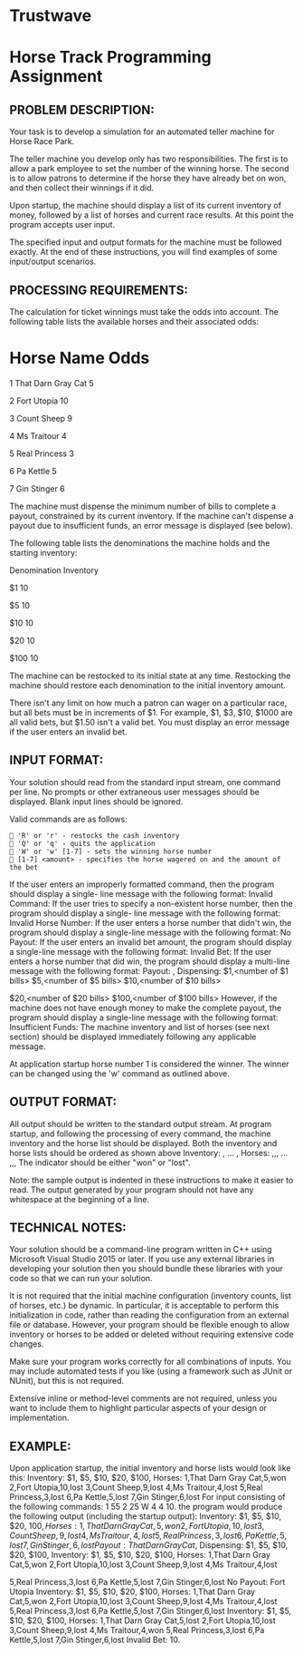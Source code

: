 # Trustwave

# Horse Track Programming Assignment

## PROBLEM DESCRIPTION:

Your task is to develop a simulation for an automated teller machine for Horse Race Park.

The teller machine you develop only has two responsibilities. The first is to allow a park
employee to set the number of the winning horse. The second is to allow patrons to determine if
the horse they have already bet on won, and then collect their winnings if it did.

Upon startup, the machine should display a list of its current inventory of money, followed by a
list of horses and current race results. At this point the program accepts user input.

The specified input and output formats for the machine must be followed exactly. At the end of
these instructions, you will find examples of some input/output scenarios.

## PROCESSING REQUIREMENTS:

The calculation for ticket winnings must take the odds into account. The following table lists the
available horses and their associated odds:

# Horse Name Odds

1 That Darn Gray Cat 5

2 Fort Utopia 10

3 Count Sheep 9

4 Ms Traitour 4

5 Real Princess 3

6 Pa Kettle 5

7 Gin Stinger 6

The machine must dispense the minimum number of bills to complete a payout, constrained by
its current inventory. If the machine can't dispense a payout due to insufficient funds, an error
message is displayed (see below).

The following table lists the denominations the machine holds and the starting inventory:


Denomination Inventory

$1 10

$5 10

$10 10

$20 10

$100 10

The machine can be restocked to its initial state at any time. Restocking the machine should
restore each denomination to the initial inventory amount.

There isn't any limit on how much a patron can wager on a particular race, but all bets must be in
increments of $1. For example, $1, $3, $10, $1000 are all valid bets, but $1.50 isn't a valid bet.
You must display an error message if the user enters an invalid bet.

## INPUT FORMAT:

Your solution should read from the standard input stream, one command per line. No prompts or
other extraneous user messages should be displayed. Blank input lines should be ignored.

Valid commands are as follows:

```
 'R' or 'r' - restocks the cash inventory
 'Q' or 'q' - quits the application
 'W' or 'w' [1-7] - sets the winning horse number
 [1-7] <amount> - specifies the horse wagered on and the amount of the bet
```
If the user enters an improperly formatted command, then the program should display a single-
line message with the following format:
Invalid Command: <characters that were entered>
If the user tries to specify a non-existent horse number, then the program should display a single-
line message with the following format:
Invalid Horse Number: <number that was entered>
If the user enters a horse number that didn't win, the program should display a single-line
message with the following format:
No Payout: <horse name>
If the user enters an invalid bet amount, the program should display a single-line message with
the following format:
Invalid Bet: <amount>
If the user enters a horse number that did win, the program should display a multi-line message
with the following format:
Payout: <horse name>,<total winnings>
Dispensing:
$1,<number of $1 bills>
$5,<number of $5 bills>
$10,<number of $10 bills>


$20,<number of $20 bills>
$100,<number of $100 bills>
However, if the machine does not have enough money to make the complete payout, the program
should display a single-line message with the following format:
Insufficient Funds: <payout amount>
The machine inventory and list of horses (see next section) should be displayed immediately
following any applicable message.

At application startup horse number 1 is considered the winner. The winner can be changed
using the 'w' command as outlined above.

## OUTPUT FORMAT:

All output should be written to the standard output stream. At program startup, and following the
processing of every command, the machine inventory and the horse list should be displayed.
Both the inventory and horse lists should be ordered as shown above
Inventory:
<denomination>,<quantity in inventory>
...
<denomination>,<quantity in inventory>
Horses:
<horse number>,<horse name>,<odds>,<did-win>
...
<horse number>,<horse name>,<odds>,<did-win>
The <did-win> indicator should be either "won" or "lost".

Note: the sample output is indented in these instructions to make it easier to read. The output
generated by your program should not have any whitespace at the beginning of a line.

## TECHNICAL NOTES:

Your solution should be a command-line program written in C++ using Microsoft Visual Studio
2015 or later. If you use any external libraries in developing your solution then you should
bundle these libraries with your code so that we can run your solution.

It is not required that the initial machine configuration (inventory counts, list of horses, etc.) be
dynamic. In particular, it is acceptable to perform this initialization in code, rather than reading
the configuration from an external file or database. However, your program should be flexible
enough to allow inventory or horses to be added or deleted without requiring extensive code
changes.

Make sure your program works correctly for all combinations of inputs. You may include
automated tests if you like (using a framework such as JUnit or NUnit), but this is not required.

Extensive inline or method-level comments are not required, unless you want to include them to
highlight particular aspects of your design or implementation.


## EXAMPLE:

Upon application startup, the initial inventory and horse lists would look like this:
Inventory:
$1,
$5,
$10,
$20,
$100,
Horses:
1,That Darn Gray Cat,5,won
2,Fort Utopia,10,lost
3,Count Sheep,9,lost
4,Ms Traitour,4,lost
5,Real Princess,3,lost
6,Pa Kettle,5,lost
7,Gin Stinger,6,lost
For input consisting of the following commands:
1 55
2 25
W 4
4 10.
the program would produce the following output (including the startup output):
Inventory:
$1,
$5,
$10,
$20,
$100,
Horses:
1,That Darn Gray Cat,5,won
2,Fort Utopia,10,lost
3,Count Sheep,9,lost
4,Ms Traitour,4,lost
5,Real Princess,3,lost
6,Pa Kettle,5,lost
7,Gin Stinger,6,lost
Payout: That Darn Gray Cat,$
Dispensing:
$1,
$5,
$10,
$20,
$100,
Inventory:
$1,
$5,
$10,
$20,
$100,
Horses:
1,That Darn Gray Cat,5,won
2,Fort Utopia,10,lost
3,Count Sheep,9,lost
4,Ms Traitour,4,lost


5,Real Princess,3,lost
6,Pa Kettle,5,lost
7,Gin Stinger,6,lost
No Payout: Fort Utopia
Inventory:
$1,
$5,
$10,
$20,
$100,
Horses:
1,That Darn Gray Cat,5,won
2,Fort Utopia,10,lost
3,Count Sheep,9,lost
4,Ms Traitour,4,lost
5,Real Princess,3,lost
6,Pa Kettle,5,lost
7,Gin Stinger,6,lost
Inventory:
$1,
$5,
$10,
$20,
$100,
Horses:
1,That Darn Gray Cat,5,lost
2,Fort Utopia,10,lost
3,Count Sheep,9,lost
4,Ms Traitour,4,won
5,Real Princess,3,lost
6,Pa Kettle,5,lost
7,Gin Stinger,6,lost
Invalid Bet: 10.


